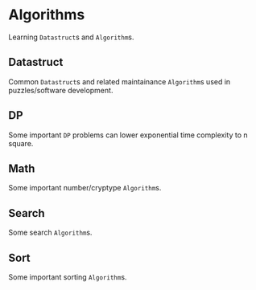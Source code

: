 # Algorithms

Learning `Datastruct`s and `Algorithm`s.

## Datastruct

Common `Datastruct`s and related maintainance `Algorithm`s used in puzzles/software development.

## DP

Some important `DP` problems can lower exponential time complexity to n square.

## Math

Some important number/cryptype `Algorithm`s.

## Search

Some search `Algorithm`s.

## Sort

Some important sorting `Algorithm`s.
